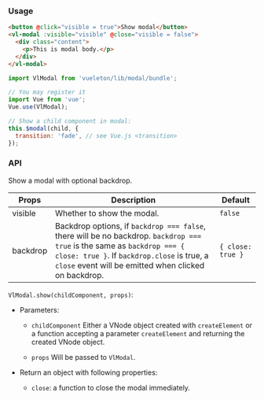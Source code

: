 ### Usage

``` html
<button @click="visible = true">Show modal</button>
<vl-modal :visible="visible" @close="visible = false">
  <div class="content">
    <p>This is modal body.</p>
  </div>
</vl-modal>
```

``` js
import VlModal from 'vueleton/lib/modal/bundle';

// You may register it
import Vue from 'vue';
Vue.use(VlModal);

// Show a child component in modal:
this.$modal(child, {
  transition: 'fade', // see Vue.js <transition>
});
```

### API

Show a modal with optional backdrop.

Props         | Description                         | Default
--------------|-------------------------------------|---------
visible       | Whether to show the modal.          | `false`
backdrop      | Backdrop options, if `backdrop === false`, there will be no backdrop. `backdrop === true` is the same as `backdrop === { close: true }`. If `backdrop.close` is true, a `close` event will be emitted when clicked on backdrop.  | `{ close: true }`

`VlModal.show(childComponent, props)`:
- Parameters:
  - `childComponent`
    Either a VNode object created with `createElement` or
    a function accepting a parameter `createElement` and returning the created VNode object.

  - `props`
    Will be passed to `VlModal`.

- Return an object with following properties:
  - `close`: a function to close the modal immediately.

